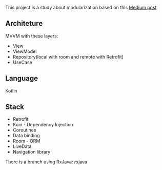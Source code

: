 This project is a study about modularization based on this [Medium post](https://medium.com/@iagofucolo/modulariza%C3%A7%C3%A3o-android-parte-1-b69b509571c9)

## Architeture
MVVM with these layers:
* View
* ViewModel
* Repository(local with room and remote with Retrofit)
* UseCase

## Language
Kotlin

## Stack
* Retrofit
* Koin - Dependency Injection
* Coroutines
* Data binding
* Room - ORM
* LiveData 
* Navigation library  

There is a branch using RxJava: rxjava
